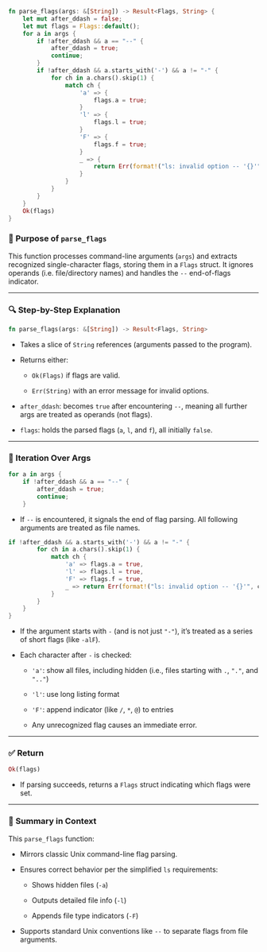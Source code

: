 ```rust
fn parse_flags(args: &[String]) -> Result<Flags, String> {
    let mut after_ddash = false;
    let mut flags = Flags::default();
    for a in args {
        if !after_ddash && a == "--" {
            after_ddash = true;
            continue;
        }
        if !after_ddash && a.starts_with('-') && a != "-" {
            for ch in a.chars().skip(1) {
                match ch {
                    'a' => {
                        flags.a = true;
                    }
                    'l' => {
                        flags.l = true;
                    }
                    'F' => {
                        flags.f = true;
                    }
                    _ => {
                        return Err(format!("ls: invalid option -- '{}'", ch));
                    }
                }
            }
        }
    }
    Ok(flags)
}
```


### 📌 Purpose of `parse_flags`

This function processes command-line arguments (`args`) and extracts recognized single-character flags, storing them in a `Flags` struct. It ignores operands (i.e. file/directory names) and handles the `--` end-of-flags indicator.

---

### 🔍 Step-by-Step Explanation

```rust
fn parse_flags(args: &[String]) -> Result<Flags, String>
```

-   Takes a slice of `String` references (arguments passed to the program).
    
-   Returns either:
    
    -   `Ok(Flags)` if flags are valid.
        
    -   `Err(String)` with an error message for invalid options.
        

-   `after_ddash`: becomes `true` after encountering `--`, meaning all further args are treated as operands (not flags).
    
-   `flags`: holds the parsed flags (`a`, `l`, and `f`), all initially `false`.
    

---

### 🔄 Iteration Over Args

```rust
for a in args {
    if !after_ddash && a == "--" {
        after_ddash = true;
        continue;
    }
```

-   If `--` is encountered, it signals the end of flag parsing. All following arguments are treated as file names.
    

```rust
if !after_ddash && a.starts_with('-') && a != "-" {
        for ch in a.chars().skip(1) {
            match ch {
                'a' => flags.a = true,
                'l' => flags.l = true,
                'F' => flags.f = true,
                _ => return Err(format!("ls: invalid option -- '{}'", ch)),
            }
        }
    }
}
```

-   If the argument starts with `-` (and is not just `"-"`), it’s treated as a series of short flags (like `-alF`).
    
-   Each character after `-` is checked:
    
    -   `'a'`: show all files, including hidden (i.e., files starting with `.`, `"."`, and `".."`)
        
    -   `'l'`: use long listing format
        
    -   `'F'`: append indicator (like `/`, `*`, `@`) to entries
        
    -   Any unrecognized flag causes an immediate error.
        

---

### ✅ Return

```rust
Ok(flags)
```

-   If parsing succeeds, returns a `Flags` struct indicating which flags were set.
    

---

### 📘 Summary in Context

This `parse_flags` function:

-   Mirrors classic Unix command-line flag parsing.
    
-   Ensures correct behavior per the simplified `ls` requirements:
    
    -   Shows hidden files (`-a`)
        
    -   Outputs detailed file info (`-l`)
        
    -   Appends file type indicators (`-F`)
        
-   Supports standard Unix conventions like `--` to separate flags from file arguments.